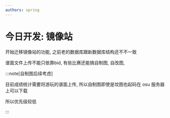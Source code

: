 ```yaml
---
authors: spring
---
```


# 今日开发: 镜像站

<!-- truncate -->

开始迁移镜像站的功能, 之前老的数据库跟新数据库结构还不不一致

谱面文件上传不能只依靠bid, 有些比赛还能搞自制图, 自改图, 

:::note[自制图后续考虑]

目前成绩统计需要将游玩的谱面上传, 所以自制图即使是坟图也起码在 osu 服务器上可以下载

所以优先级较低

::: 

